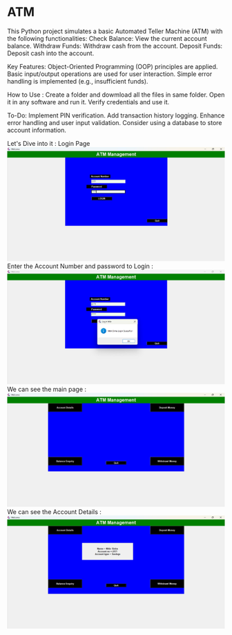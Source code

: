 # ATM
This Python project simulates a basic Automated Teller Machine (ATM) with the following functionalities: 
Check Balance: View the current account balance. 
Withdraw Funds: Withdraw cash from the account. 
Deposit Funds: Deposit cash into the account.

Key Features:
Object-Oriented Programming (OOP) principles are applied.
Basic input/output operations are used for user interaction.
Simple error handling is implemented (e.g., insufficient funds).

How to Use :
Create a folder and dowmload all the files in same folder.
Open it in any software and run it.
Verify credentials and use it.

To-Do:
Implement PIN verification.
Add transaction history logging.
Enhance error handling and user input validation.
Consider using a database to store account information.

Let's Dive into it : Login Page 
![image alt](https://github.com/nitinsinha29/ATM/blob/b99c8d7df239e2f0fd1c7ca12396dac299b0422a/atmpic.jpg)
Enter the Account Number and password to Login : 
![image alt](https://github.com/nitinsinha29/ATM/blob/02e74a2beb4bfacbb5fff43d927644ac4fa1074b/2025-08-13%20161315.jpg)
We can see the main page : 
![image alt](https://github.com/nitinsinha29/ATM/blob/2414c635479c2dc28319e6472c85b489461ed3b4/atmpic3.jpg)
We can see the Account Details : 
![image alt](https://github.com/nitinsinha29/ATM/blob/0106bee64fb0fc6c00d6b9135af9f0e56f439674/atmpic4.jpg)
